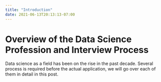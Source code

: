 ```yaml
---
title: "Introduction"
date: 2021-06-13T20:13:13-07:00
---
```


# Overview of the Data Science Profession and Interview Process
Data science as a field has been on the rise in the past decade. 
Several process is required before the actual application, we will go over each of them in detail in this post. 
